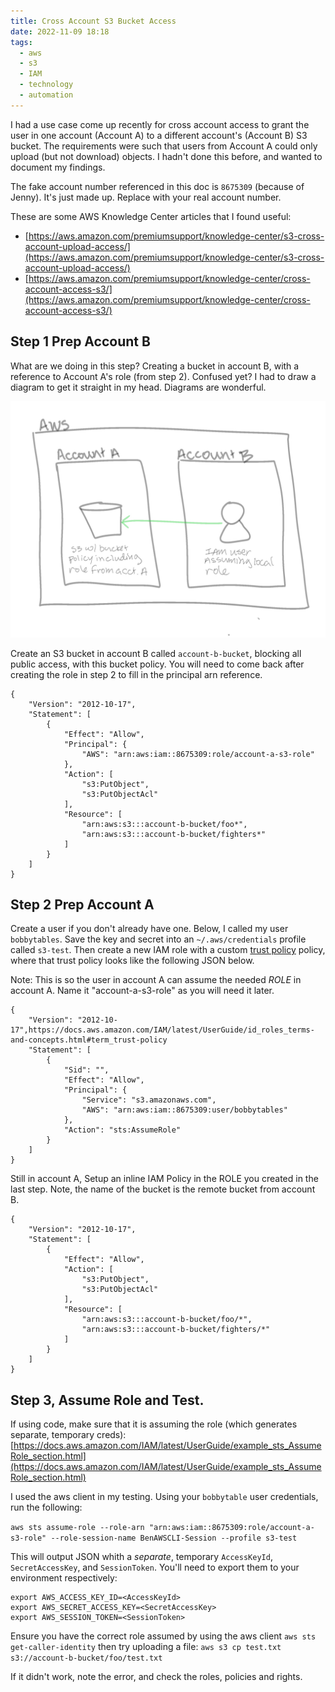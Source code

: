 ```yaml
---
title: Cross Account S3 Bucket Access
date: 2022-11-09 18:18
tags:
  - aws
  - s3
  - IAM
  - technology
  - automation
---
```


I had a use case come up recently for cross account access to grant the user in one account (Account A) to a different account's (Account B) S3 bucket. The requirements were such that users from Account A could only upload (but not download) objects.  I hadn't done this before, and wanted to document my findings.

The fake account number referenced in this doc is `8675309` (because of Jenny). It's just made up. Replace with your real account number.


These are some AWS Knowledge Center articles that I found useful:
* [https://aws.amazon.com/premiumsupport/knowledge-center/s3-cross-account-upload-access/](https://aws.amazon.com/premiumsupport/knowledge-center/s3-cross-account-upload-access/)
* [https://aws.amazon.com/premiumsupport/knowledge-center/cross-account-access-s3/](https://aws.amazon.com/premiumsupport/knowledge-center/cross-account-access-s3/)


## Step 1 Prep Account B

What are we doing in this step? Creating a bucket in account B, with a reference to Account A's role (from step 2). Confused yet? I had to draw a diagram to get it straight in my head. Diagrams are wonderful.

![S3 Cross Account Access](/images/aws/s3-bucket-cross-account.jpg)

Create an S3 bucket in account B called `account-b-bucket`, blocking all public access, with this bucket policy. You will need to come back after creating the role in step 2 to fill in the principal arn reference.  


```
{
    "Version": "2012-10-17",
    "Statement": [
        {
            "Effect": "Allow",
            "Principal": {
                "AWS": "arn:aws:iam::8675309:role/account-a-s3-role"
            },
            "Action": [
                "s3:PutObject",
                "s3:PutObjectAcl"
            ],
            "Resource": [
                "arn:aws:s3:::account-b-bucket/foo*",
                "arn:aws:s3:::account-b-bucket/fighters*"
            ]
        }
    ]
}
```

## Step 2 Prep Account A

Create a user if you don't already have one. Below, I called my user `bobbytables`.  Save the key and secret into an `~/.aws/credentials` profile called `s3-test`. Then create a new IAM role with a custom [trust policy](https://docs.aws.amazon.com/IAM/latest/UserGuide/id_roles_terms-and-concepts.html#term_trust-policy) policy, where that trust policy looks like the following JSON below.

Note: This is so the user in account A can assume the needed *ROLE* in account A. Name it "account-a-s3-role" as you will need it later.

```
{
    "Version": "2012-10-17",https://docs.aws.amazon.com/IAM/latest/UserGuide/id_roles_terms-and-concepts.html#term_trust-policy
    "Statement": [
        {
            "Sid": "",
            "Effect": "Allow",
            "Principal": {
                "Service": "s3.amazonaws.com",
                "AWS": "arn:aws:iam::8675309:user/bobbytables"
            },
            "Action": "sts:AssumeRole"
        }
    ]
}
```

Still in account A, Setup an inline IAM Policy in the ROLE you created in the last step. Note, the name of the bucket is the remote bucket from account B.

```
{
    "Version": "2012-10-17",
    "Statement": [
        {
            "Effect": "Allow",
            "Action": [
                "s3:PutObject",
                "s3:PutObjectAcl"
            ],
            "Resource": [
                "arn:aws:s3:::account-b-bucket/foo/*",
                "arn:aws:s3:::account-b-bucket/fighters/*"
            ]
        }
    ]
}
```

## Step 3, Assume Role and Test. 

If using code, make sure that it is assuming the role (which generates separate, temporary creds): [https://docs.aws.amazon.com/IAM/latest/UserGuide/example_sts_AssumeRole_section.html](https://docs.aws.amazon.com/IAM/latest/UserGuide/example_sts_AssumeRole_section.html)

I used the aws client in my testing. Using your `bobbytable` user credentials, run the following: 

`aws sts assume-role --role-arn "arn:aws:iam::8675309:role/account-a-s3-role" --role-session-name BenAWSCLI-Session --profile s3-test`

This will output JSON whith a _separate_, temporary `AccessKeyId`, `SecretAccessKey`, and `SessionToken`. You'll need to export them to your environment respectively:

```
export AWS_ACCESS_KEY_ID=<AccessKeyId>
export AWS_SECRET_ACCESS_KEY=<SecretAccessKey>
export AWS_SESSION_TOKEN=<SessionToken>
```

Ensure you have the correct role assumed by using the aws client `aws sts get-caller-identity` then try uploading a file:
`aws s3 cp test.txt s3://account-b-bucket/foo/test.txt`

If it didn't work, note the error, and check the roles, policies and rights.